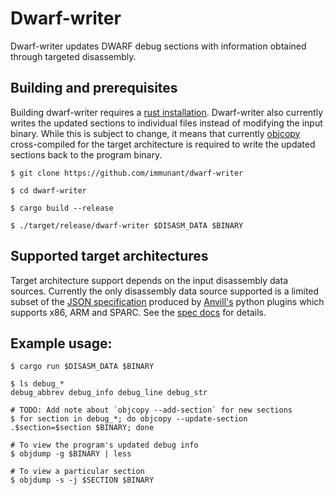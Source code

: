 # Dwarf-writer

Dwarf-writer updates DWARF debug sections with information obtained through targeted disassembly.

## Building and prerequisites

Building dwarf-writer requires a [rust installation](https://www.rust-lang.org/). Dwarf-writer also currently writes the updated sections to individual files instead of modifying the input binary. While this is subject to change, it means that currently [objcopy](https://www.gnu.org/software/binutils/) cross-compiled for the target architecture is required to write the updated sections back to the program binary.

```
$ git clone https://github.com/immunant/dwarf-writer

$ cd dwarf-writer

$ cargo build --release

$ ./target/release/dwarf-writer $DISASM_DATA $BINARY
```

## Supported target architectures

Target architecture support depends on the input disassembly data sources. Currently the only disassembly data source supported is a limited subset of the [JSON specification](https://github.com/lifting-bits/anvill/blob/master/docs/SpecificationFormat.md) produced by [Anvill's](https://github.com/lifting-bits/anvill/) python plugins which supports x86, ARM and SPARC. See the [spec docs](https://github.com/lifting-bits/anvill/blob/master/docs/SpecificationFormat.md#architecture) for details.

## Example usage:

```
$ cargo run $DISASM_DATA $BINARY

$ ls debug_*
debug_abbrev debug_info debug_line debug_str

# TODO: Add note about `objcopy --add-section` for new sections
$ for section in debug_*; do objcopy --update-section .$section=$section $BINARY; done

# To view the program's updated debug info
$ objdump -g $BINARY | less

# To view a particular section
$ objdump -s -j $SECTION $BINARY
```
